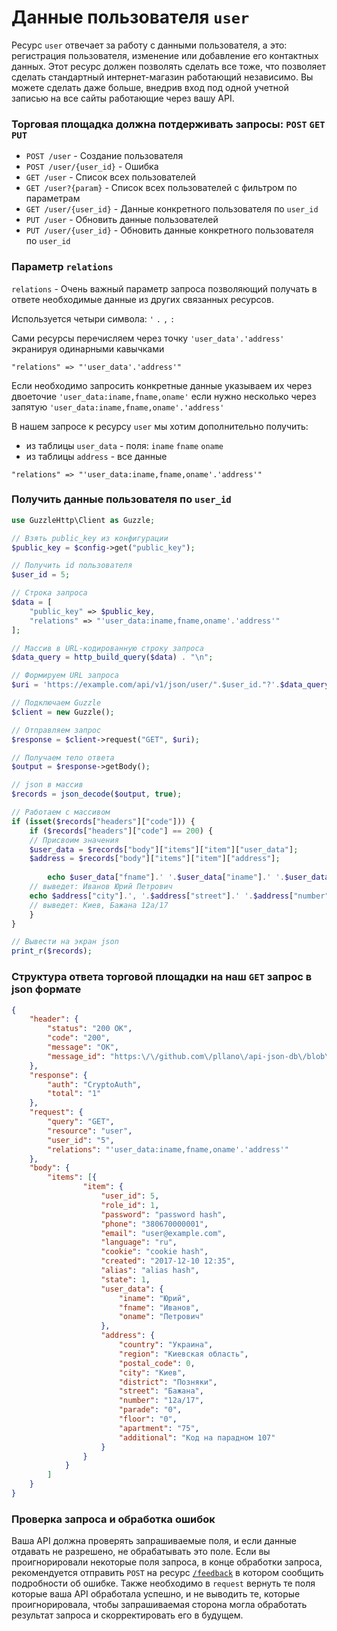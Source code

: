 # Данные пользователя `user`
Ресурс `user` отвечает за работу с данными пользователя, а это: регистрация пользователя, изменение или добавление его контактных данных. Этот ресурс должен позволять сделать все тоже, что позволяет сделать стандартный интернет-магазин работающий независимо. Вы можете сделать даже больше, внедрив вход под одной учетной записью на все сайты работающие через вашу API.

### Торговая площадка должна потдерживать запросы: `POST` `GET` `PUT`
- `POST /user` - Создание пользователя 
- `POST /user/{user_id}` - Ошибка
- `GET /user` - Список всех пользователей
- `GET /user?{param}` - Список всех пользователей с фильтром по параметрам
- `GET /user/{user_id}` - Данные конкретного пользователя по `user_id`
- `PUT /user` - Обновить данные пользователей
- `PUT /user/{user_id}` - Обновить данные конкретного пользователя по `user_id`

### Параметр `relations`
`relations` - Очень важный параметр запроса позволяющий получать в ответе необходимые данные из других связанных ресурсов.

Используется четыри символа: `'` `.` `,` `:`

Сами ресурсы перечисляем через точку `'user_data'.'address'` экранируя одинарными кавычками
```
"relations" => "'user_data'.'address'"
```

Если необходимо запросить конкретные данные указываем их через двоеточие `'user_data:iname,fname,oname'` если нужно несколько через запятую `'user_data:iname,fname,oname'.'address'`

В нашем запросе к ресурсу `user` мы хотим дополнительно получить: 
- из таблицы `user_data` - поля: `iname` `fname` `oname`
- из таблицы `address` - все данные

```
"relations" => "'user_data:iname,fname,oname'.'address'"
```
### Получить данные пользователя по `user_id`

``` php
use GuzzleHttp\Client as Guzzle;

// Взять public_key из конфигурации
$public_key = $config->get("public_key");

// Получить id пользователя
$user_id = 5;

// Строка запроса
$data = [
    "public_key" => $public_key,
    "relations" => "'user_data:iname,fname,oname'.'address'"
];

// Массив в URL-кодированную строку запроса
$data_query = http_build_query($data) . "\n";

// Формируем URL запроса
$uri = 'https://example.com/api/v1/json/user/".$user_id."?'.$data_query;

// Подключаем Guzzle
$client = new Guzzle();

// Отправляем запрос
$response = $client->request("GET", $uri);

// Получаем тело ответа
$output = $response->getBody();

// json в массив
$records = json_decode($output, true);

// Работаем с массивом
if (isset($records["headers"]["code"])) {
    if ($records["headers"]["code"] == 200) {
	// Присвоим значения
	$user_data = $records["body"]["items"]["item"]["user_data"];
	$address = $records["body"]["items"]["item"]["address"];
 
        echo $user_data["fname"].' '.$user_data["iname"].' '.$user_data["oname"];
	// выведет: Иванов Юрий Петрович
	echo $address["city"].', '.$address["street"].' '.$address["number"];
	// выведет: Киев, Бажана 12а/17
    }
}
```
``` php
// Вывести на экран json
print_r($records);
```
### Структура ответа торговой площадки на наш `GET` запрос в json формате
```json
{
    "header": {
        "status": "200 OK",
        "code": "200",
        "message": "OK",
        "message_id": "https:\/\/github.com\/pllano\/api-json-db\/blob\/master\/doc\/http-codes\/200.md"
    },
    "response": {
        "auth": "CryptoAuth",
        "total": "1"
    },
    "request": {
        "query": "GET",
        "resource": "user",
        "user_id": "5",
        "relations": "'user_data:iname,fname,oname'.'address'"
    },
    "body": {
        "items": [{
                "item": {
                    "user_id": 5,
                    "role_id": 1,
                    "password": "password hash",
                    "phone": "380670000001",
                    "email": "user@example.com",
                    "language": "ru",
                    "cookie": "cookie hash",
                    "created": "2017-12-10 12:35",
                    "alias": "alias hash",
                    "state": 1,
                    "user_data": {
                        "iname": "Юрий",
                        "fname": "Иванов",
                        "oname": "Петрович"
                    },
                    "address": {
                        "country": "Украина",
                        "region": "Киевская область",
                        "postal_code": 0,
                        "city": "Киев",
                        "district": "Позняки",
                        "street": "Бажана",
                        "number": "12а/17",
                        "parade": "0",
                        "floor": "0",
                        "apartment": "75",
                        "additional": "Код на парадном 107"
                    }
                }
            }
        ]
    }
}
```
### Проверка запроса и обработка ошибок
Ваша API должна проверять запрашиваемые поля, и если данные отдавать не разрешено, не обрабатывать это поле. Если вы проигнорировали некоторые поля запроса, в конце обработки запроса, рекомендуется отправить `POST` на ресурс [`/feedback`](https://github.com/pllano/APIS-2018/blob/master/resource/feedback.md) в котором сообщить подробности об ошибке. Также необходимо в `request` вернуть те поля которые ваша API обработала успешно, и не выводить те, которые проигнорировала, чтобы запрашиваемая сторона могла обработать результат запроса и скорректировать его в будущем.
